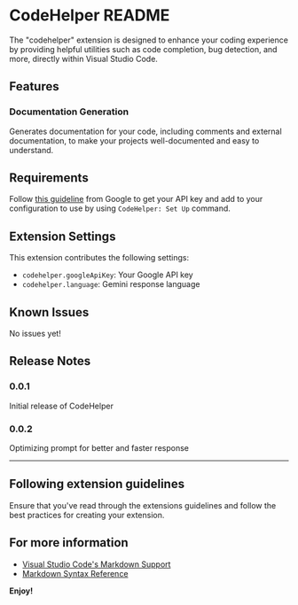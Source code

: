 # CodeHelper README

The "codehelper" extension is designed to enhance your coding experience by providing helpful utilities such as code completion, bug detection, and more, directly within Visual Studio Code.

## Features

### Documentation Generation

Generates documentation for your code, including comments and external documentation, to make your projects well-documented and easy to understand.

## Requirements

Follow [this guideline](https://ai.google.dev/gemini-api/docs/api-key) from Google to get your API key and add to your configuration to use by using `CodeHelper: Set Up` command.

## Extension Settings

This extension contributes the following settings:

- `codehelper.googleApiKey`: Your Google API key
- `codehelper.language`: Gemini response language

## Known Issues

No issues yet!

## Release Notes

### 0.0.1

Initial release of CodeHelper

### 0.0.2

Optimizing prompt for better and faster response

---

## Following extension guidelines

Ensure that you've read through the extensions guidelines and follow the best practices for creating your extension.

## For more information

- [Visual Studio Code's Markdown Support](http://code.visualstudio.com/docs/languages/markdown)
- [Markdown Syntax Reference](https://help.github.com/articles/markdown-basics/)

**Enjoy!**
